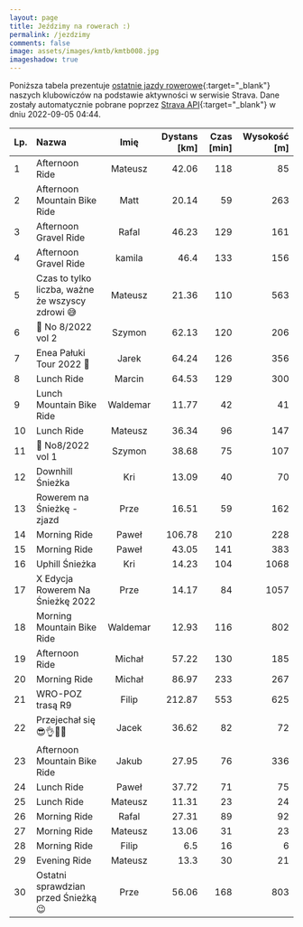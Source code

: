 ```yaml
---
layout: page
title: Jeździmy na rowerach :)
permalink: /jezdzimy
comments: false
image: assets/images/kmtb/kmtb008.jpg
imageshadow: true
---
```


Poniższa tabela prezentuje [ostatnie jazdy rowerowe](https://www.strava.com/clubs/336381){:target="_blank"} naszych klubowiczów na podstawie aktywności w serwisie Strava. Dane zostały automatycznie pobrane poprzez [Strava API](https://developers.strava.com/docs/reference/#api-Clubs-getClubActivitiesById){:target="_blank"} w dniu 2022-09-05 04:44.

Lp. | Nazwa | Imię | Dystans [km] | Czas [min] | Wysokość [m]
:--- | :--- | :---: | ---: | ---: | ---:
1|Afternoon Ride|Mateusz|42.06|118|85
2|Afternoon Mountain Bike Ride|Matt|20.14|59|263
3|Afternoon Gravel Ride|Rafal|46.23|129|161
4|Afternoon Gravel Ride|kamila|46.4|133|156
5|Czas to tylko liczba, ważne że wszyscy zdrowi 😅|Mateusz|21.36|110|563
6|💯 No 8/2022 vol 2|Szymon|62.13|120|206
7|Enea Pałuki Tour 2022 🤠|Jarek|64.24|126|356
8|Lunch Ride|Marcin|64.53|129|300
9|Lunch Mountain Bike Ride|Waldemar|11.77|42|41
10|Lunch Ride|Mateusz|36.34|96|147
11|💯 No8/2022 vol 1|Szymon|38.68|75|107
12|Downhill Śnieżka |Kri|13.09|40|70
13|Rowerem na Śnieżkę - zjazd |Prze|16.51|59|162
14|Morning Ride|Paweł|106.78|210|228
15|Morning Ride|Paweł|43.05|141|383
16|Uphill Śnieżka |Kri|14.23|104|1068
17|X Edycja Rowerem Na Śnieżkę 2022|Prze|14.17|84|1057
18|Morning Mountain Bike Ride|Waldemar|12.93|116|802
19|Afternoon Ride|Michał|57.22|130|185
20|Morning Ride|Michał|86.97|233|267
21|WRO-POZ trasą R9|Filip|212.87|553|625
22|Przejechał się 😎👌👯‍♀️|Jacek|36.62|82|72
23|Afternoon Mountain Bike Ride|Jakub|27.95|76|336
24|Lunch Ride|Paweł|37.72|71|75
25|Lunch Ride|Mateusz|11.31|23|24
26|Morning Ride|Rafal|27.31|89|92
27|Morning Ride|Mateusz|13.06|31|23
28|Morning Ride|Filip|6.5|16|6
29|Evening Ride|Mateusz|13.3|30|21
30|Ostatni sprawdzian przed Śnieżką 😉|Prze|56.06|168|803
